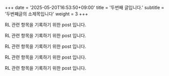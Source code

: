 +++
date = '2025-05-20T16:53:50+09:00'
title = '두번째 글입니다.'
subtitle =  '두번째글의 소제목입니다'
weight = 3
+++

RL 관련 항목을 기록하기 위한 post 입니다.

RL 관련 항목을 기록하기 위한 post 입니다.

RL 관련 항목을 기록하기 위한 post 입니다.

RL 관련 항목을 기록하기 위한 post 입니다.

RL 관련 항목을 기록하기 위한 post 입니다.